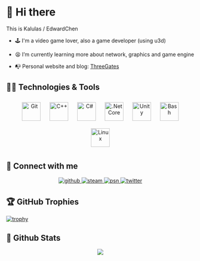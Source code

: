 # 👋 Hi there  

This is Kalulas / EdwardChen  

- 🕹️ I'm a video game lover, also a game developer (using u3d)  
  
- 😫 I’m currently learning more about network, graphics and game engine  
  
- 📭 Personal website and blog: [ThreeGates](https://www.threegates.net/)  
  
## 🧙‍♂️ Technologies & Tools

<div align="center">  
<a href="https://github.com/" target="_blank"><img style="margin: 10px" src="https://profilinator.rishav.dev/skills-assets/git-scm-icon.svg" alt="Git" height="50" /></a>  
<a href="https://www.cplusplus.com/" target="_blank"><img style="margin: 10px" src="https://profilinator.rishav.dev/skills-assets/cplusplus-original.svg" alt="C++" height="50" /></a>
<a href="https://docs.microsoft.com/en-us/dotnet/csharp/" target="_blank"><img style="margin: 10px" src="https://profilinator.rishav.dev/skills-assets/csharp-original.svg" alt="C#" height="50" /></a>  
<a href="https://dotnet.microsoft.com/download" target="_blank"><img style="margin: 10px" src="https://profilinator.rishav.dev/skills-assets/dotnetcore.png" alt=".Net Core" height="50" /></a>  
<a href="https://unity.com/" target="_blank"><img style="margin: 10px" src="https://profilinator.rishav.dev/skills-assets/unity.png" alt="Unity" height="50" /></a>  
<a href="https://www.gnu.org/software/bash/" target="_blank"><img style="margin: 10px" src="https://profilinator.rishav.dev/skills-assets/gnu_bash-icon.svg" alt="Bash" height="50" /></a>  
<a href="https://www.linux.org/" target="_blank"><img style="margin: 10px" src="https://profilinator.rishav.dev/skills-assets/linux-original.svg" alt="Linux" height="50" /></a>  
</div>  

## 📨 Connect with me  

<div align="center">
<a href="https://github.com/kalulas" target="_blank">
<img src=https://img.shields.io/badge/github-%2324292e.svg?&style=for-the-badge&logo=github&logoColor=white alt=github style="margin-bottom: 5px;" />
</a>
<a href="https://steamcommunity.com/id/499485532/" target="_blank">
<img src=https://img.shields.io/badge/steam-%23000000.svg?&style=for-the-badge&logo=steam&logoColor=white alt=steam style="margin-bottom: 5px;" />
</a>
<a href="https://www.psnine.com/psnid/kalulas" target="_blank">
<img src=https://img.shields.io/badge/PSN-%230070D1.svg?style=for-the-badge&logo=Playstation&logoColor=white alt=psn style="margin-bottom: 5px;" />
</a>
<a href="https://twitter.com/KaLuLas1" target="_blank">
<img src=https://img.shields.io/badge/twitter-%2300acee.svg?&style=for-the-badge&logo=twitter&logoColor=white alt=twitter style="margin-bottom: 5px;" />
</a>
</div>

## 🏆 GitHub Trophies

[![trophy](https://github-profile-trophy.vercel.app/?username=kalulas&theme=nord&column=7)](https://github.com/ryo-ma/github-profile-trophy)

## 🎃 Github Stats  

<div align="center"><img src="https://github-readme-stats.vercel.app/api?username=kalulas&show_icons=true&count_private=true&hide_border=true" align="center" /></div>
